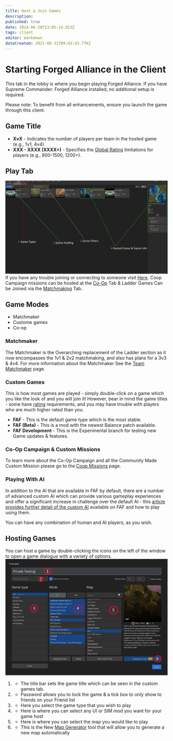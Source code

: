 ```yaml
---
title: Host & Join Games
description: 
published: true
date: 2024-06-20T13:05:14.913Z
tags: client
editor: markdown
dateCreated: 2021-08-31T09:43:43.776Z
---
```


# Starting Forged Alliance in the Client

This tab in the lobby is where you begin playing Forged Alliance. If you have Supreme Commander: Forged Alliance installed, no additional setup is required.

Please note: To benefit from all enhancements, ensure you launch the game through this client.

## Game Title

- **XvX** - Indicates the number of players per team in the hosted game (e.g., 1v1, 4v4).
- **XXX - XXXX (XXXX+)** - Specifies the [Global Rating](/en/Infrastructure/Rating-System) limitations for players (e.g., 800-1500, 1200+).

## Play Tab

![game-panel.png](/game-panel.png)
If you have any trouble joining or connecting to someone visit [Here](http://wiki.faforever.com/index.php?title=Connection_issues_and_solutions).
Coop Campaign missions can be hosted at the [Co-Op](/en/Play/Client/Coop-Missions) Tab & Ladder Games Can be Joined via the [Matchmaking](/en/Play/Client/tmm) Tab.

## Game Modes
- Matchmaker
- Custome games
- Co-op

### Matchmaker
The Matchmaker is the Overarching replacement of the Ladder section as it now encompasses the 1v1 & 2v2 matchmaking, and also has plans for a 3v3 & 4v4. For more information about the Matchmaker See the [Team Matchmaker](/en/Play/Client/tmm) page.

### Custom Games
This is how most games are played - simply double-click on a game which you like the look of and you will join it! However, bear in mind the game titles - some have [rating](/en/Infrastructure/Rating-System) requirements, and you may have trouble with players who are much higher rated than you.
- **FAF** - This is the default game type which is the most stable.
- **FAF (Beta)** - This is a mod with the newest Balance patch available.
- **FAF Development** - This is the Experimental branch for testing new Game updates & features.

### Co-Op Campaign & Custom Missions
To learn more about the Co-Op Campaign and all the Community Made Custom Mission please go to the [Coop Missions](/en/Play/Client/Coop-Missions) page.

### Playing With AI
In addition to the AI that are available in FAF by default, there are a number of advanced custom AI which can provide various gameplay experiences and offer a significant increase in challenge over the default AI - this [article provides further detail of the custom AI](/en/Development/AI/Custom-AIs) available on FAF and how to play using them.

You can have any combination of human and AI players, as you wish.

## Hosting Games
You can host a game by double-clicking the icons on the left of the window to open a game dialogue with a variety of options.
![hosting-games.png](/hosting-games.png)
1) - The title bar sets the game title which can be seen in the custom games tab.
2) - Password allows you to lock the game & a tick box to only show to friends on your Friend list
3) - Here you select the game type that you wish to play
4) - Here is where you can select any UI or SIM mod you want for your game host
5) - Here is where you can select the map you would like to play
6) - This is the New [Map Generator](https://youtu.be/YBGopmjUMw4) tool that will allow you to generate a new map automatically
